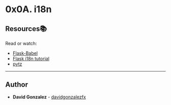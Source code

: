# 0x0A. i18n

## Resources:books:

Read or watch:

- [Flask-Babel](https://intranet.hbtn.io/rltoken/Q71CxQOjqpOJrqHd_F4lXQ)
- [Flask i18n tutorial](https://intranet.hbtn.io/rltoken/NdAnX-Td57RRaA25LX0A1Q)
- [pytz](https://intranet.hbtn.io/rltoken/yk8MxfbrtfmHusK6pmX7XQ)

---

## Author

- **David Gonzalez** - [davidgonzalezfx](https://github.com/davidgonzalezfx)
